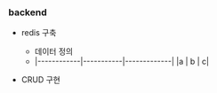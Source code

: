 ### backend
- redis 구축
    - 데이터 정의
    - |------------|-----------|-------------|
      |a           | b         |            c|

- CRUD 구현
